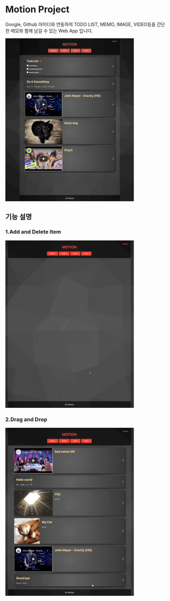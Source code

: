 # Motion Project

Google, Github 아이디와 연동하여 TODO LIST, MEMO, IMAGE, VIDEO등을 간단한 메모와 함께 남길 수 있는 Web App 입니다.

<img width="400" alt="main scrren shot" src="./resource/main.png">

## 기능 설명

### 1.Add and Delete Item

<img width="400" alt="usingInfo" src="./resource/usingInformation.gif">

### 2.Drag and Drop

<img width="400" alt="draganddrop" src="./resource/DragandDrop.gif">
